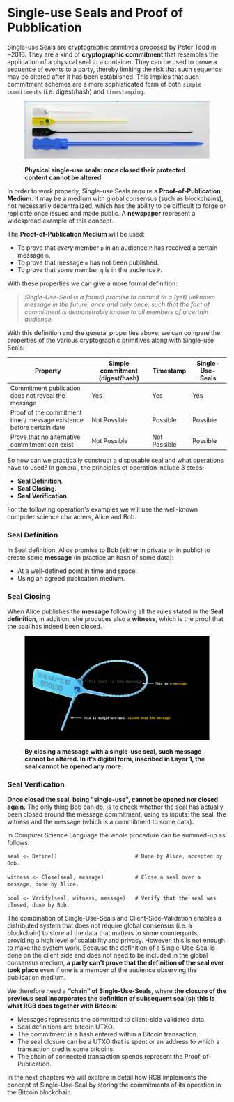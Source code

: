 # Single-use Seals and Proof of Pubblication

Single-use Seals are cryptographic primitives [proposed](https://petertodd.org/2016/commitments-and-single-use-seals) by Peter Todd in \~2016. They are a kind of **cryptographic commitment** that resembles the application of a physical seal to a container. They can be used to prove a sequence of events to a party, thereby limiting the risk that such sequence may be altered after it has been established. This implies that such commitment schemes are a more sophisticated form of both `simple commitments` (i.e. digest/hash) and `timestamping`.

<figure><img src="../.gitbook/assets/physical-single-use-seals.png" alt=""><figcaption><p><strong>Physical single-use seals: once closed their protected content cannot be altered</strong></p></figcaption></figure>

In order to work properly, Single-use Seals require a **Proof-of-Publication Medium**: it may be a medium with global consensus (such as blockchains), not necessarily decentralized, which has the ability to be difficult to forge or replicate once issued and made public. A **newspaper** represent a widespread example of this concept.

The **Proof-of-Publication Medium** will be used:

* To prove that _every_ member `p` in an audience `P` has received a certain message `m`.
* To prove that message `m` has not been published.
* To prove that some member `q` is in the audience `P`.

With these properties we can give a more formal definition:

> _Single-Use-Seal is a formal promise to commit to a (yet) unknown message in the future, once and only once, such that the fact of commitment is demonstrably known to all members of a certain audience._

With this definition and the general properties above, we can compare the properties of the various cryptographic primitives along with Single-use Seals:

| Property                                                             | Simple commitment (digest/hash) | Timestamp    | Single-Use-Seals |
| -------------------------------------------------------------------- | ------------------------------- | ------------ | ---------------- |
| Commitment publication does not reveal the message                   | Yes                             | Yes          | Yes              |
| Proof of the commitment time / message existence before certain date | Not Possible                    | Possible     | Possible         |
| Prove that no alternative commitment can exist                       | Not Possible                    | Not Possible | Possible         |

So how can we practically construct a disposable seal and what operations have to used? In general, the principles of operation include 3 steps:

* **Seal Definition**.
* **Seal Closing**.
* **Seal Verification**.

For the following operation's examples we will use the well-known computer science characters, Alice and Bob.

### **Seal Definition**

In Seal definition, Alice promise to Bob (either in private or in public) to create some **message** (in practice an hash of some data):

* At a well-defined point in time and space.
* Using an agreed publication medium.

### **Seal Closing**

When Alice publishes the **message** following all the rules stated in the S**eal definition**, in addition, she produces also a **witness**, which is the proof that the seal has indeed been closed.

<figure><img src="../.gitbook/assets/closed-single-use-seal.png" alt=""><figcaption><p><strong>By closing a message with a single-use seal, such message cannot be altered. In it's digital form, inscribed in Layer 1, the seal cannot be opened any more.</strong></p></figcaption></figure>

### **Seal Verification**

**Once closed the seal, being "single-use", cannot be opened nor closed again.** The only thing Bob can do, is to check whether the seal has actually been closed around the message commitment, using as inputs: the seal, the witness and the message (which is a commitment to some data).

In Computer Science Language the whole procedure can be summed-up as follows:

```
seal <- Define()                         # Done by Alice, accepted by Bob.

witness <- Close(seal, message)          # Close a seal over a message, done by Alice.

bool <- Verify(seal, witness, message)   # Verify that the seal was closed, done by Bob.
```

The combination of Single-Use-Seals and Client-Side-Validation enables a distributed system that does not require global consensus (i.e. a blockchain) to store all the data that matters to some counterparts, providing a high level of scalability and privacy. However, this is not enough to make the system work. Because the definition of a Single-Use-Seal is done on the client side and does not need to be included in the global consensus medium, **a party can’t prove that the definition of the seal ever took place** even if one is a member of the audience observing the publication medium.

We therefore need a **“chain” of Single-Use-Seals**, where **the closure of the previous seal incorporates the definition of subsequent seal(s): this is what RGB does together with Bitcoin**:

* Messages represents the committed to client-side validated data.
* Seal definitions are bitcoin UTXO.
* The commitment is a hash entered within a Bitcoin transaction.
* The seal closure can be a UTXO that is spent or an address to which a transaction credits some bitcoins.
* The chain of connected transaction spends represent the Proof-of-Publication.

In the next chapters we will explore in detail how RGB implements the concept of Single-Use-Seal by storing the commitments of its operation in the Bitcoin blockchain.
